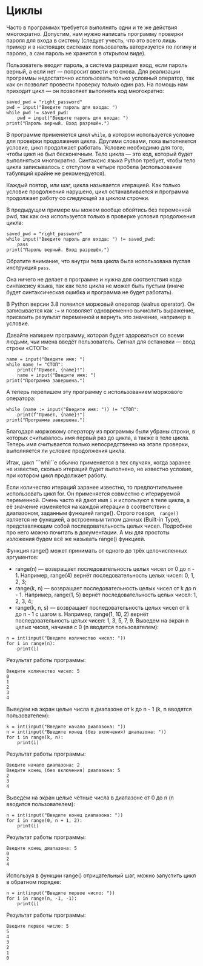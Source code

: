 # Циклы
Часто в программах требуется выполнять одни и те же действия многократно. Допустим, нам нужно написать программу проверки пароля для входа в систему (следует учесть, что это всего лишь пример и в настоящих системах пользователь авторизуется по логину и паролю, а сам пароль не хранится в открытом виде).

Пользователь вводит пароль, а система разрешит вход, если пароль верный, а если нет — попросит ввести его снова. Для реализации программы недостаточно использовать только условный оператор, так как он позволит провести проверку только один раз. На помощь нам приходит цикл — он позволяет выполнять код многократно:
```
saved_pwd = "right_password"
pwd = input("Введите пароль для входа: ")
while pwd != saved_pwd:
    pwd = input("Введите пароль для входа: ")
print("Пароль верный. Вход разрешён.")
```
В программе применяется цикл ```while```, в котором используется условие для проверки продолжения цикла. Другими словами, пока выполняется условие, цикл продолжает работать. Условие необходимо для того, чтобы цикл не был бесконечным. Тело цикла — это код, который будет выполняться многократно. Синтаксис языка Python требует, чтобы тело цикла записывалось с отступом в четыре пробела (использование табуляций крайне не рекомендуется).

Каждый повтор, или шаг, цикла называется итерацией. Как только условие продолжения нарушено, цикл останавливается и программа продолжает работу со следующей за циклом строчки.

В предыдущем примере мы можем вообще обойтись без переменной pwd, так как она используется только в проверке условия продолжения цикла:
```
saved_pwd = "right_password"
while input("Введите пароль для входа: ") != saved_pwd:
    pass
print("Пароль верный. Вход разрешён.")
```
Обратите внимание, что внутри тела цикла была использована пустая инструкция ```pass```.

Она ничего не делает в программе и нужна для соответствия кода синтаксису языка, так как тело цикла не может быть пустым (иначе будет синтаксическая ошибка и программа не будет работать).

В Python версии 3.8 появился моржовый оператор (walrus operator). Он записывается как ```:=``` и позволяет одновременно вычислить выражение, присвоить результат переменной и вернуть это значение, например в условие.

Давайте напишем программу, которая будет здороваться со всеми людьми, чьи имена введёт пользователь. Сигнал для остановки — ввод строки «СТОП»:
```
name = input("Введите имя: ")
while name != "СТОП":
    print(f"Привет, {name}!")
    name = input("Введите имя: ")
print("Программа завершена.")
```
А теперь перепишем эту программу с использованием моржового оператора:
```
while (name := input("Введите имя: ")) != "СТОП":
    print(f"Привет, {name}!")
print("Программа завершена.")
```
Благодаря моржовому оператору из программы были убраны строки, в которых считывалось имя первый раз до цикла, а также в теле цикла. Теперь имя считывается только непосредственно на этапе проверки, выполняется ли условие продолжения цикла.

Итак, цикл ```whil``e обычно применяется в тех случаях, когда заранее не известно, сколько итераций будет выполнено, но известно условие, при котором цикл продолжает работу.

Если количество итераций заранее известно, то предпочтительнее использовать цикл for. Он применяется совместно с итерируемой переменной. Очень часто ей дают имя ```i``` и используют в теле цикла, а её значение изменяется на каждой итерации в соответствии с диапазоном, заданным функцией range(). Строго говоря, ``` range()``` является не функцией, а встроенным типом данных (Built-in Type), представляющим собой последовательность целых чисел. Подробнее про него можно почитать в документации. А мы для простоты изложения будем всё же называть range() функцией.

Функция range() может принимать от одного до трёх целочисленных аргументов:
- range(n) — возвращает последовательность целых чисел от 0 до n - 1. Например, range(4) вернёт последовательность целых чисел: 0, 1, 2, 3;
- range(k, n) — возвращает последовательность целых чисел от k до n - 1. Например, range(1, 5) вернёт последовательность целых чисел: 1, 2, 3, 4;
- range(k, n, s) — возвращает последовательность целых чисел от k до n - 1 с шагом s. Например, range(1, 10, 2) вернёт последовательность целых чисел: 1, 3, 5, 7, 9.
Выведем на экран n целых чисел, начиная с 0 (n вводится пользователем):
```
n = int(input("Введите количество чисел: "))
for i in range(n):
    print(i)
```
Результат работы программы:
```
Введите количество чисел: 5
0
1
2
3
4
```
Выведем на экран целые числа в диапазоне от k до n - 1 (k, n вводятся пользователем):
```
k = int(input("Введите начало диапазона: "))
n = int(input("Введите конец (без включения) диапазона: "))
for i in range(k, n):
    print(i)
```
Результат работы программы:
```
Введите начало диапазона: 2
Введите конец (без включения) диапазона: 5
2
3
4
```
Выведем на экран целые чётные числа в диапазоне от 0 до n (n вводится пользователем):
```
n = int(input("Введите конец диапазона: "))
for i in range(0, n + 1, 2):
    print(i)
```
Результат работы программы:
```
Введите конец диапазона: 5
0
2
4
```
Используя в функции range() отрицательный шаг, можно запустить цикл в обратном порядке:
```
n = int(input("Введите первое число: "))
for i in range(n, -1, -1):
    print(i)
```
Результат работы программы:
```
Введите первое число: 5
5
4
3
2
1
0
```